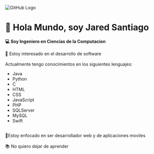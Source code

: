 ![GitHub Logo](https://pbs.twimg.com/profile_banners/1604297023/1619566947/1080x360)
# 👋 Hola Mundo, soy Jared Santiago 
**💻 Soy Ingeniero en Ciencias de la Computacion**
<br /><br /> 👀 Estoy interesado en el desarrollo de software
<br /><br /> Actualmente tengo conocimientos en los siguientes lenguajes:
* Java
* Python
* C
* HTML
* CSS
* JavaScript
* PHP
* SQLServer
* MySQL
* Swift

<br />📱Estoy enfocado en ser desarrollador web y de aplicaciones moviles
<br /><br />📚 No quiero dejar de aprender
